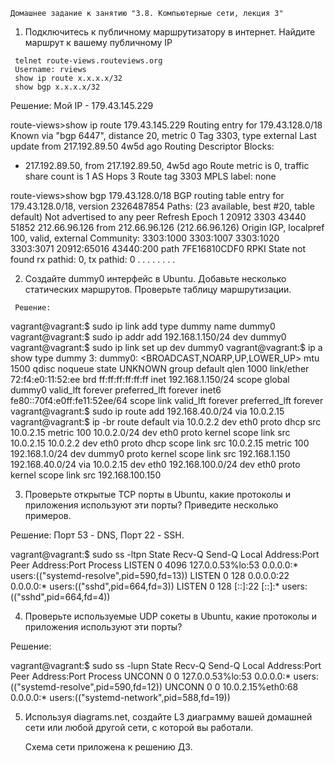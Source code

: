     Домашнее задание к занятию "3.8. Компьютерные сети, лекция 3"

   1. Подключитесь к публичному маршрутизатору в интернет. Найдите маршрут к вашему публичному IP

     telnet route-views.routeviews.org
     Username: rviews
     show ip route x.x.x.x/32
     show bgp x.x.x.x/32

   Решение:
   Мой IP - 179.43.145.229 
   
   route-views>show ip route 179.43.145.229
   Routing entry for 179.43.128.0/18
   Known via "bgp 6447", distance 20, metric 0
   Tag 3303, type external
   Last update from 217.192.89.50 4w5d ago
   Routing Descriptor Blocks:
   * 217.192.89.50, from 217.192.89.50, 4w5d ago
      Route metric is 0, traffic share count is 1
      AS Hops 3
      Route tag 3303
      MPLS label: none

   route-views>show bgp 179.43.128.0/18
   BGP routing table entry for 179.43.128.0/18, version 2326487854
   Paths: (23 available, best #20, table default)
   Not advertised to any peer
   Refresh Epoch 1
   20912 3303 43440 51852
    212.66.96.126 from 212.66.96.126 (212.66.96.126)
      Origin IGP, localpref 100, valid, external
      Community: 3303:1000 3303:1007 3303:1020 3303:3071 20912:65016 43440:200
      path 7FE16810CDF0 RPKI State not found
      rx pathid: 0, tx pathid: 0
    .
    .
    .
    .
    .
    .
    .
    .

   2. Создайте dummy0 интерфейс в Ubuntu. Добавьте несколько статических маршрутов. Проверьте таблицу маршрутизации.

     Решение:

   vagrant@vagrant:$ sudo ip link add type dummy name dummy0
   vagrant@vagrant:$ sudo ip addr add 192.168.1.150/24 dev dummy0
   vagrant@vagrant:$ sudo ip link set up dev dummy0
   vagrant@vagrant:$ ip a show type dummy
   3: dummy0: <BROADCAST,NOARP,UP,LOWER_UP> mtu 1500 qdisc noqueue state UNKNOWN group default qlen 1000
       link/ether 72:f4:e0:11:52:ee brd ff:ff:ff:ff:ff:ff
       inet 192.168.1.150/24 scope global dummy0
          valid_lft forever preferred_lft forever
       inet6 fe80::70f4:e0ff:fe11:52ee/64 scope link
          valid_lft forever preferred_lft forever
   vagrant@vagrant:$ sudo ip route add 192.168.40.0/24 via 10.0.2.15 
   vagrant@vagrant:$ ip -br route
   default via 10.0.2.2 dev eth0 proto dhcp src 10.0.2.15 metric 100
   10.0.2.0/24 dev eth0 proto kernel scope link src 10.0.2.15
   10.0.2.2 dev eth0 proto dhcp scope link src 10.0.2.15 metric 100
   192.168.1.0/24 dev dummy0 proto kernel scope link src 192.168.1.150
   192.168.40.0/24 via 10.0.2.15 dev eth0
   192.168.100.0/24 dev eth0 proto kernel scope link src 192.168.100.150

   3. Проверьте открытые TCP порты в Ubuntu, какие протоколы и приложения используют эти порты?
      Приведите несколько примеров.

   Решение: Порт 53 - DNS,  Порт 22 - SSH.
   
   vagrant@vagrant:$ sudo ss -ltpn
   State     Recv-Q    Send-Q     Local Address:Port    Peer Address:Port     Process
   LISTEN    0         4096       127.0.0.53%lo:53      0.0.0.0:*           users:(("systemd-resolve",pid=590,fd=13))
   LISTEN    0         128        0.0.0.0:22            0.0.0.0:*           users:(("sshd",pid=664,fd=3))
   LISTEN    0         128        [::]:22               [::]:*              users:(("sshd",pid=664,fd=4))
   
   4. Проверьте используемые UDP сокеты в Ubuntu, какие протоколы и приложения используют эти порты?
 
   Решение: 
   
   vagrant@vagrant:$ sudo ss -lupn
   State     Recv-Q     Send-Q    Local Address:Port    Peer Address:Port       Process
   UNCONN     0          0        127.0.0.53%lo:53       0.0.0.0:*           users:(("systemd-resolve",pid=590,fd=12))
   UNCONN     0          0        10.0.2.15%eth0:68      0.0.0.0:*           users:(("systemd-network",pid=588,fd=19))
   
   5. Используя diagrams.net, создайте L3 диаграмму вашей домашней сети или любой другой сети, с которой вы работали.

      Схема сети приложена к решению ДЗ.